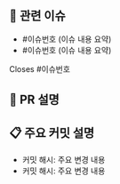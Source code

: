 <!--
PR 유형을 선택하려면 URL에 다음과 같이 추가해주세요:
- 기능 개발: ?template=feature.md
- 버그 수정: ?template=bugfix.md
- 리팩토링: ?template=refactor.md
- 문서 업데이트: ?template=docs.md

예시: https://github.com/citron0137/voyage-shop/compare/main...feature/abc?template=feature.md
-->

## 🔗 관련 이슈
<!-- (필수) 해당 PR과 관련된 모든 이슈를 나열해주세요. -->
- #이슈번호 (이슈 내용 요약)
- #이슈번호 (이슈 내용 요약)

<!-- PR이 병합되면 자동으로 닫힐 이슈 번호를 아래에 작성해주세요. -->
Closes #이슈번호


## 📝 PR 설명
<!-- (필수) 해당 PR이 왜 필요한지, 어떤 문제를 해결하는지, 어떤 기능을 추가했는지 명확하게 설명해주세요. -->


## 📋 주요 커밋 설명
<!-- (필수) 중요한 변경사항이 포함된 커밋들과 그 내용을 간략하게 설명해주세요. -->
- 커밋 해시: 주요 변경 내용
- 커밋 해시: 주요 변경 내용


<!-- 
아래는 선택적 필드입니다. 필요한 경우 주석을 해제하여 사용하세요.

## 🔍 리뷰 포인트
리뷰어가 중점적으로 봐주었으면 하는 부분이나 함께 고민해주었으면 하는 내용을 작성해주세요.
특정 코드 부분에 대한 의견이 필요하다면 커밋 해시나 파일 경로도 함께 적어주세요.


## 📚 참고 자료
작업에 대한 참고자료(문서, 피그마, 슬랙 등)가 있는 경우 링크를 추가해주세요.
히스토리나 정책, 특정 기술 등에 대한 이해가 필요한 작업일 때 참고자료를 공유하면 리뷰어에게 큰 도움이 됩니다!


## ✅ Definition of Done
해당 PR이 완료되었다고 간주하기 위한 조건들을 체크리스트로 작성해주세요.
어떤 요구사항을 만족했는지, 어떤 테스트를 수행했는지 등을 명확하게 기재하면 좋습니다.

예시:
- [x] 상품 도메인 모델 구조 설계 완료
- [x] 상품 재고 차감 로직 유닛/통합 테스트 완료
- [ ] 상품 주문 로직 개발 (후속 PR에서 진행 예정)
-->